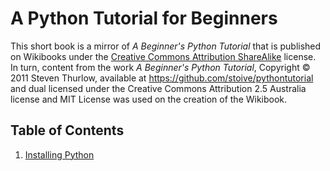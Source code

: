 <!-- -
Title: A Python Tutorial for Beginners
Description: A beginner level tutorial for programming in Python
- -->

A Python Tutorial for Beginners
===============================

This short book is a mirror of *A Beginner's Python Tutorial* that is published 
on Wikibooks under the [Creative Commons Attribution ShareAlike][CC-BY-SA] 
license. In turn, content from the work *A Beginner's Python Tutorial*, 
Copyright &copy; 2011 Steven Thurlow, available at 
https://github.com/stoive/pythontutorial and dual licensed under the Creative 
Commons Attribution 2.5 Australia license and MIT License was used on the 
creation of the Wikibook.

Table of Contents
-----------------

1.  [Installing Python][1]

<!-- Links -->
[CC-BY-SA]: https://creativecommons.org/licenses/by-sa/3.0/ "Creative Commons Attribution-ShareAlike 3.0 Unported"
[1]: /docs/a-python-tutorial-for-beginners/installing-python/
